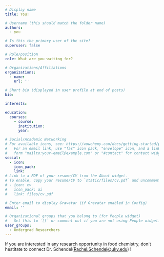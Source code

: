 ```yaml
---
# Display name
title: You!

# Username (this should match the folder name)
authors:
  - you

# Is this the primary user of the site?
superuser: false

# Role/position
role: What are you waiting for?

# Organizations/Affiliations
organizations:
  - name:
    url: ''

# Short bio (displayed in user profile at end of posts)
bio: 

interests:

education:
  courses:
    - course: 
      institution: 
      year: 

# Social/Academic Networking
# For available icons, see: https://wowchemy.com/docs/getting-started/page-builder/#icons
#   For an email link, use "fas" icon pack, "envelope" icon, and a link in the
#   form "mailto:your-email@example.com" or "#contact" for contact widget.
social:
  - icon: 
    icon_pack: 
    link: 
# Link to a PDF of your resume/CV from the About widget.
# To enable, copy your resume/CV to `static/files/cv.pdf` and uncomment the lines below.
# - icon: cv
#   icon_pack: ai
#   link: files/cv.pdf

# Enter email to display Gravatar (if Gravatar enabled in Config)
email: ''

# Organizational groups that you belong to (for People widget)
#   Set this to `[]` or comment out if you are not using People widget.
user_groups:
  - Undergrad Researchers
---
```


If you are interested in any research opportunity in food chemistry, don't hestitate to connect Dr. Schendel(Rachel.Schendel@uky.edu) !


